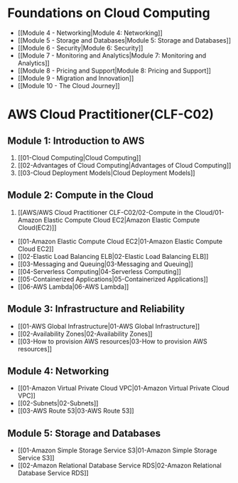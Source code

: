 # Foundations on Cloud Computing

- [[Module 4 - Networking|Module 4: Networking]]
- [[Module 5 - Storage and Databases|Module 5: Storage and Databases]]
- [[Module 6 - Security|Module 6: Security]]
- [[Module 7 - Monitoring and Analytics|Module 7: Monitoring and Analytics]]
- [[Module 8 - Pricing and Support|Module 8: Pricing and Support]]
- [[Module 9 - Migration and Innovation]]
- [[Module 10 - The Cloud Journey]]


# AWS Cloud Practitioner(CLF-C02)

## Module 1: Introduction to AWS
1. [[01-Cloud Computing|Cloud Computing]]
2. [[02-Advantages of Cloud Computing|Advantages of Cloud Computing]]
3. [[03-Cloud Deployment Models|Cloud Deployment Models]]

## Module 2: Compute in the Cloud
1. [[AWS/AWS Cloud Practitioner CLF-C02/02-Compute in the Cloud/01-Amazon Elastic Compute Cloud EC2|Amazon Elastic Compute Cloud(EC2)]]
- [[01-Amazon Elastic Compute Cloud EC2|01-Amazon Elastic Compute Cloud EC2]]
- [[02-Elastic Load Balancing ELB|02-Elastic Load Balancing ELB]]
- [[03-Messaging and Queuing|03-Messaging and Queuing]]
- [[04-Serverless Computing|04-Serverless Computing]]
- [[05-Containerized Applications|05-Containerized Applications]]
- [[06-AWS Lambda|06-AWS Lambda]]

## Module 3: Infrastructure and Reliability
- [[01-AWS Global Infrastructure|01-AWS Global Infrastructure]]
- [[02-Availability Zones|02-Availability Zones]]
- [[03-How to provision AWS resources|03-How to provision AWS resources]]

## Module 4: Networking
- [[01-Amazon Virtual Private Cloud VPC|01-Amazon Virtual Private Cloud VPC]]
- [[02-Subnets|02-Subnets]]
- [[03-AWS Route 53|03-AWS Route 53]]
## Module 5: Storage and Databases
- [[01-Amazon Simple Storage Service S3|01-Amazon Simple Storage Service S3]]
- [[02-Amazon Relational Database Service RDS|02-Amazon Relational Database Service RDS]]